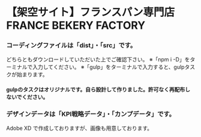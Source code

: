 # 【架空サイト】フランスパン専門店　FRANCE BEKERY FACTORY  
### コーディングファイルは「dist」・「src」です。
どちらともダウンロードしていただいた上でご確認下さい。
※「npm i -D」をターミナルで入力してください。
※「gulp」をターミナルで入力すると、gulpタスクが始まります。  
#### gulpのタスクはオリジナルです。自ら設計して作りました。許可なく再配布しないでください。    




### デザインデータは「KPI戦略データ」・「カンプデータ」です。
Adobe XD で作成しておりますが、画像も用意しております。
